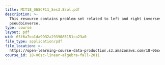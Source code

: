 ```yaml
---
title: MIT18_06SCF11_Ses3.8sol.pdf
description: >-
  This resource contains problem set related to left and right inverses;
  pseudoinverse.
type: course
layout: pdf
uid: 65f6a7ea1da9932a2939085151ca23a0
file_type: application/pdf
file_location: >-
  https://open-learning-course-data-production.s3.amazonaws.com/18-06sc-linear-algebra-fall-2011/65f6a7ea1da9932a2939085151ca23a0_MIT18_06SCF11_Ses3.8sol.pdf
course_id: 18-06sc-linear-algebra-fall-2011
---
```

